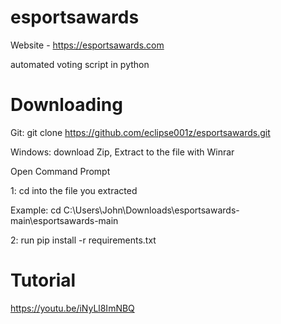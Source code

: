 # esportsawards
Website  - https://esportsawards.com

automated voting script in python

# Downloading

Git:
git clone https://github.com/eclipse001z/esportsawards.git

Windows:
download Zip, Extract to the file with Winrar

Open Command Prompt 

1:
cd into the file you extracted

Example:
cd C:\Users\John\Downloads\esportsawards-main\esportsawards-main

2:
run 
pip install -r requirements.txt

# Tutorial
https://youtu.be/iNyLl8ImNBQ

